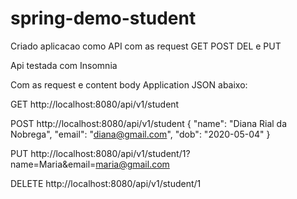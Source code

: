 # spring-demo-student

Criado aplicacao como API com as request GET POST DEL e PUT

Api testada com Insomnia

Com as request e content body Application JSON abaixo:

GET http://localhost:8080/api/v1/student

POST http://localhost:8080/api/v1/student
{
	"name": "Diana Rial da Nobrega",
	"email": "diana@gmail.com",
	"dob": "2020-05-04"
}

PUT http://localhost:8080/api/v1/student/1?name=Maria&email=maria@gmail.com

DELETE http://localhost:8080/api/v1/student/1


